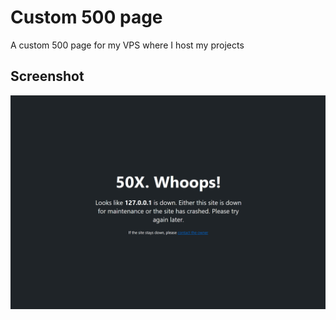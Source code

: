 # Custom 500 page

A custom 500 page for my VPS where I host my projects

## Screenshot

![screenshot](./screenshot.png)
